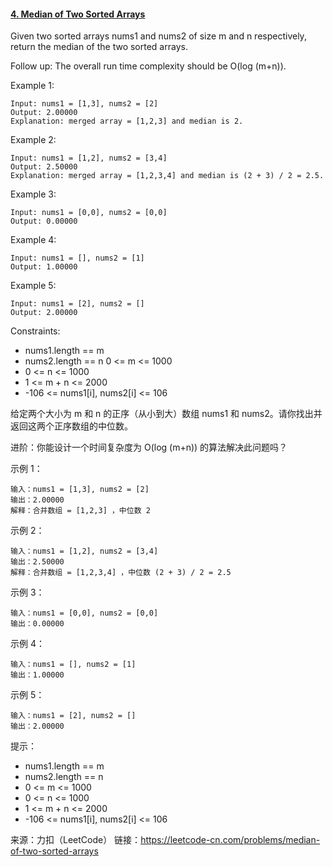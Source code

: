 #### [4. Median of Two Sorted Arrays](https://leetcode-cn.com/problems/median-of-two-sorted-arrays/)

Given two sorted arrays nums1 and nums2 of size m and n respectively, return the median of the two sorted arrays.

Follow up: The overall run time complexity should be O(log (m+n)).

 

Example 1:

```
Input: nums1 = [1,3], nums2 = [2]
Output: 2.00000
Explanation: merged array = [1,2,3] and median is 2.
```

Example 2:

```
Input: nums1 = [1,2], nums2 = [3,4]
Output: 2.50000
Explanation: merged array = [1,2,3,4] and median is (2 + 3) / 2 = 2.5.
```

Example 3:

```
Input: nums1 = [0,0], nums2 = [0,0]
Output: 0.00000
```

Example 4:

```
Input: nums1 = [], nums2 = [1]
Output: 1.00000
```

Example 5:

```
Input: nums1 = [2], nums2 = []
Output: 2.00000
```




Constraints:

* nums1.length == m
* nums2.length == n
  0 <= m <= 1000
* 0 <= n <= 1000
* 1 <= m + n <= 2000
* -106 <= nums1[i], nums2[i] <= 106





给定两个大小为 m 和 n 的正序（从小到大）数组 nums1 和 nums2。请你找出并返回这两个正序数组的中位数。

进阶：你能设计一个时间复杂度为 O(log (m+n)) 的算法解决此问题吗？

 

示例 1：

```
输入：nums1 = [1,3], nums2 = [2]
输出：2.00000
解释：合并数组 = [1,2,3] ，中位数 2
```

示例 2：

```
输入：nums1 = [1,2], nums2 = [3,4]
输出：2.50000
解释：合并数组 = [1,2,3,4] ，中位数 (2 + 3) / 2 = 2.5
```

示例 3：

```
输入：nums1 = [0,0], nums2 = [0,0]
输出：0.00000
```

示例 4：

```
输入：nums1 = [], nums2 = [1]
输出：1.00000
```



示例 5：

```
输入：nums1 = [2], nums2 = []
输出：2.00000
```




提示：

* nums1.length == m
* nums2.length == n
* 0 <= m <= 1000
* 0 <= n <= 1000
* 1 <= m + n <= 2000
* -106 <= nums1[i], nums2[i] <= 106



来源：力扣（LeetCode）
链接：https://leetcode-cn.com/problems/median-of-two-sorted-arrays
